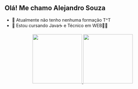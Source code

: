 ## Olá!  Me chamo Alejandro Souza
- 🤔 Atualmente não tenho nenhuma formação T^T
- 🤯 Estou cursando Java☕ e Técnico em WEB😶‍🌫️
<div align="center">
  <a href="https://github.com/kanmashizin">
  <img height="160em" src="https://github-readme-stats.vercel.app/api?username=kanashizin&show_icons=true&theme=dracula&include_all_commits=true&count_private=true"/>
  <img height="160em" src="https://github-readme-stats.vercel.app/api/top-langs/?username=kanashizin&layout=compact&langs_count=7&theme=dracula"/>
</div>

<!---
kanashizin/kanashizin is a ✨ special ✨ repository because its `README.md` (this file) appears on your GitHub profile.
You can click the Preview link to take a look at your changes.
--->

